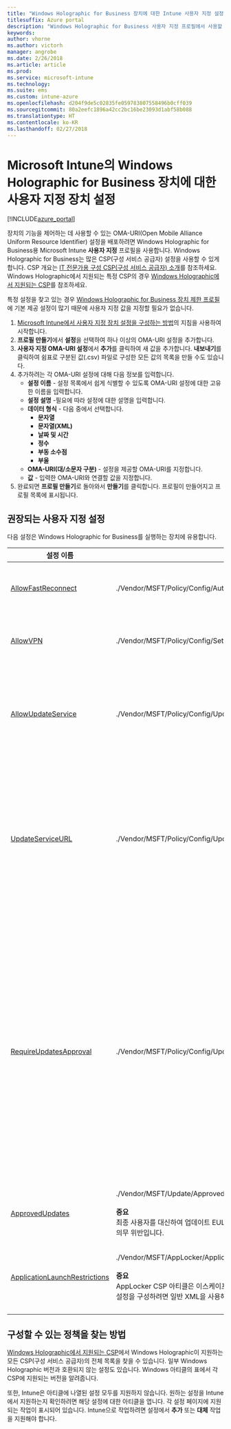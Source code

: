 ```yaml
---
title: "Windows Holographic for Business 장치에 대한 Intune 사용자 지정 설정"
titlesuffix: Azure portal
description: "Windows Holographic for Business 사용자 지정 프로필에서 사용할 수 있는 설정을 알아봅니다.\""
keywords: 
author: vhorne
ms.author: victorh
manager: angrobe
ms.date: 2/26/2018
ms.article: article
ms.prod: 
ms.service: microsoft-intune
ms.technology: 
ms.suite: ems
ms.custom: intune-azure
ms.openlocfilehash: d204f9de5c02835fe059783807558496b0cff039
ms.sourcegitcommit: 80a2eefc1896a42cc2bc16be23093d1abf58b088
ms.translationtype: HT
ms.contentlocale: ko-KR
ms.lasthandoff: 02/27/2018
---
```

# <a name="custom-device-settings-for-windows-holographic-for-business-devices-in-microsoft-intune"></a>Microsoft Intune의 Windows Holographic for Business 장치에 대한 사용자 지정 장치 설정

[!INCLUDE[azure_portal](./includes/azure_portal.md)]

 장치의 기능을 제어하는 데 사용할 수 있는 OMA-URI(Open Mobile Alliance Uniform Resource Identifier) 설정을 배포하려면 Windows Holographic for Business용 Microsoft Intune **사용자 지정** 프로필을 사용합니다. Windows Holographic for Business는 많은 CSP(구성 서비스 공급자) 설정을 사용할 수 있게 합니다. CSP 개요는 [IT 전문가용 구성 CSP(구성 서비스 공급자) 소개](https://technet.microsoft.com/itpro/windows/manage/how-it-pros-can-use-configuration-service-providers)를 참조하세요. Windows Holographic에서 지원되는 특정 CSP의 경우 [Windows Holographic에서 지원되는 CSP](https://docs.microsoft.com/windows/client-management/mdm/configuration-service-provider-reference#hololens)를 참조하세요.

특정 설정을 찾고 있는 경우 [Windows Holographic for Business 장치 제한 프로필](device-restrictions-windows-holographic.md)에 기본 제공 설정이 많기 때문에 사용자 지정 값을 지정할 필요가 없습니다.

1. [Microsoft Intune에서 사용자 지정 장치 설정을 구성하는 방법](custom-settings-configure.md)의 지침을 사용하여 시작합니다.
2. **프로필 만들기**에서 **설정**을 선택하여 하나 이상의 OMA-URI 설정을 추가합니다.
3. **사용자 지정 OMA-URI 설정**에서 **추가**를 클릭하여 새 값을 추가합니다. **내보내기**를 클릭하여 쉼표로 구분된 값(.csv) 파일로 구성한 모든 값의 목록을 만들 수도 있습니다.
4. 추가하려는 각 OMA-URI 설정에 대해 다음 정보를 입력합니다.
    - **설정 이름** - 설정 목록에서 쉽게 식별할 수 있도록 OMA-URI 설정에 대한 고유한 이름을 입력합니다.
    - **설정 설명** -필요에 따라 설정에 대한 설명을 입력합니다.
    - **데이터 형식** - 다음 중에서 선택합니다.
        - **문자열**
        - **문자열(XML)**
        - **날짜 및 시간**
        - **정수**
        - **부동 소수점**
        - **부울**
    - **OMA-URI(대/소문자 구분)** - 설정을 제공할 OMA-URI를 지정합니다.
    - **값** - 입력한 OMA-URI와 연결할 값을 지정합니다.
1. 완료되면 **프로필 만들기**로 돌아와서 **만들기**를 클릭합니다.
프로필이 만들어지고 프로필 목록에 표시됩니다.

## <a name="recommended-custom-settings"></a>권장되는 사용자 지정 설정

다음 설정은 Windows Holographic for Business를 실행하는 장치에 유용합니다.


|설정 이름|OMA URI|데이터 형식  |
|---------|---------|---------|
|[AllowFastReconnect](https://docs.microsoft.com/windows/client-management/mdm/policy-csp-authentication#authentication-allowfastreconnect)|./Vendor/MSFT/Policy/Config/Authentication/AllowFastReconnect|Integer<br>0 – 허용되지 않음<br>1 - 허용됨(기본값)|
|[AllowVPN](https://docs.microsoft.com/windows/client-management/mdm/policy-csp-settings#settings-allowvpn)|./Vendor/MSFT/Policy/Config/Settings/AllowVPN|Integer<br>0 – 허용되지 않음<br>1 - 허용됨(기본값)|
|[AllowUpdateService](https://docs.microsoft.com/windows/client-management/mdm/policy-csp-update#update-allowupdateservice)|./Vendor/MSFT/Policy/Config/Update/AllowUpdateService|Integer<br>0 - 업데이트 서비스가 허용되지 않습니다 <br>1 - 업데이트 서비스가 허용됨(기본값).|
|[UpdateServiceURL](https://docs.microsoft.com/windows/client-management/mdm/policy-csp-update#update-updateserviceurl)|./Vendor/MSFT/Policy/Config/Update/UpdateServiceUrl|문자열<br>URL - 장치가 지정된 URL의 WSUS 서버에서 업데이트를 확인합니다.<br>구성되지 않음 - 장치가 Microsoft Update에서 업데이트를 확인합니다.|
|[RequireUpdatesApproval](https://docs.microsoft.com/windows/client-management/mdm/policy-csp-update#update-requireupdateapproval)|./Vendor/MSFT/Policy/Config/Update/RequireUpdateApproval|Integer<br>0 – 구성되지 않음. 장치는 모든 적용 가능한 업데이트를 설치합니다.<br>1 – 장치는 적용 가능한 업데이트뿐 아니라 승인된 업데이트 목록에 있는 업데이트도 설치합니다. 배포에 앞서 테스트가 필요한 경우처럼 장치에 업데이트의 배포를 IT로 제어하고자 하는 경우 이 정책을 1로 설정하십시오.|
|[ApprovedUpdates](https://docs.microsoft.com/windows/client-management/mdm/update-csp)|./Vendor/MSFT/Update/ApprovedUpdates<br><br>**중요**<br>최종 사용자를 대신하여 업데이트 EULA를 읽고 동의해야 합니다. 이렇게 하지 않으면 법률 또는 계약상 의무 위반입니다.|최종 사용자를 대신하여 EULA 동의 및 업데이트 승인 노드.|
[ApplicationLaunchRestrictions](https://docs.microsoft.com/windows/client-management/mdm/applocker-csp)|./Vendor/MSFT/AppLocker/ApplicationLaunchRestrictions/*Grouping*/*ApplicationType*/Policy<br><br>**중요**<br>AppLocker CSP 아티클은 이스케이프된 XML 예제를 사용합니다. Intune 사용자 지정 프로필을 사용해 설정을 구성하려면 일반 XML을 사용해야 합니다.|문자열<br>자세한 내용은 [AppLocker CSP](https://docs.microsoft.com/windows/client-management/mdm/applocker-csp) 아티클을 참조하세요. 

## <a name="how-to-find-the-policies-you-can-configure"></a>구성할 수 있는 정책을 찾는 방법

[Windows Holographic에서 지원되는 CSP](https://docs.microsoft.com/windows/client-management/mdm/configuration-service-provider-reference#hololens)에서 Windows Holographic이 지원하는 모든 CSP(구성 서비스 공급자)의 전체 목록을 찾을 수 있습니다. 일부 Windows Holographic 버전과 호환되지 않는 설정도 있습니다. Windows 아티클의 표에서 각 CSP에 지원되는 버전을 알려줍니다.

또한, Intune은 아티클에 나열된 설정 모두를 지원하지 않습니다. 원하는 설정을 Intune에서 지원하는지 확인하려면 해당 설정에 대한 아티클을 엽니다. 각 설정 페이지에 지원되는 작업이 표시되어 있습니다. Intune으로 작업하려면 설정에서 **추가** 또는 **대체** 작업을 지원해야 합니다.
